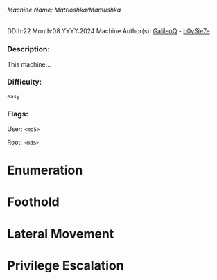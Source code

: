 ###### Machine Name: Matrioshka/Mamushka
​DDth:22 Month:08 YYYY:2024
Machine Author(s): [GalileoQ](https://app.hackthebox.com/profile/overview) - [b0ySie7e](https://app.hackthebox.com/users/417609) 

### Description:

[](https://github.com/hackthebox/writeup-templates/blob/master/machine/Machine_Name.md#description)

This machine...

### Difficulty:

[](https://github.com/hackthebox/writeup-templates/blob/master/machine/Machine_Name.md#difficulty)

`easy`

### Flags:

[](https://github.com/hackthebox/writeup-templates/blob/master/machine/Machine_Name.md#flags)

User: `<md5>`

Root: `<md5>`

# Enumeration

[](https://github.com/hackthebox/writeup-templates/blob/master/machine/Machine_Name.md#enumeration)

# Foothold

[](https://github.com/hackthebox/writeup-templates/blob/master/machine/Machine_Name.md#foothold)

# Lateral Movement

[](https://github.com/hackthebox/writeup-templates/blob/master/machine/Machine_Name.md#lateral-movement)

# Privilege Escalation